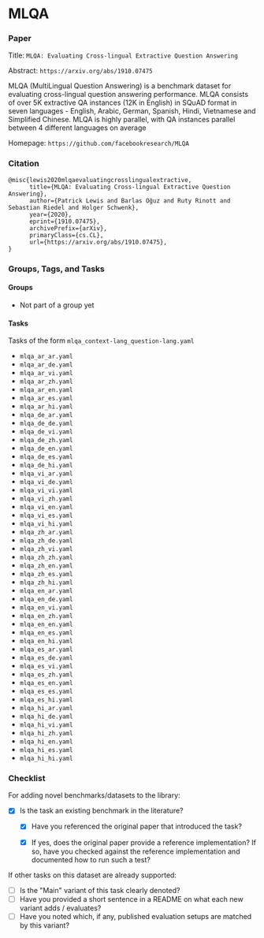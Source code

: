 # MLQA

### Paper

Title: `MLQA: Evaluating Cross-lingual Extractive Question Answering`

Abstract: `https://arxiv.org/abs/1910.07475`

MLQA (MultiLingual Question Answering) is a benchmark dataset for evaluating cross-lingual question answering performance.
MLQA consists of over 5K extractive QA instances (12K in English) in SQuAD format in seven languages - English, Arabic,
German, Spanish, Hindi, Vietnamese and Simplified Chinese. MLQA is highly parallel, with QA instances parallel between
4 different languages on average

Homepage: `https://github.com/facebookresearch/MLQA`


### Citation

```
@misc{lewis2020mlqaevaluatingcrosslingualextractive,
      title={MLQA: Evaluating Cross-lingual Extractive Question Answering},
      author={Patrick Lewis and Barlas Oğuz and Ruty Rinott and Sebastian Riedel and Holger Schwenk},
      year={2020},
      eprint={1910.07475},
      archivePrefix={arXiv},
      primaryClass={cs.CL},
      url={https://arxiv.org/abs/1910.07475},
}
```

### Groups, Tags, and Tasks

#### Groups

* Not part of a group yet

#### Tasks

Tasks of the form `mlqa_context-lang_question-lang.yaml`
* `mlqa_ar_ar.yaml`
* `mlqa_ar_de.yaml`
* `mlqa_ar_vi.yaml`
* `mlqa_ar_zh.yaml`
* `mlqa_ar_en.yaml`
* `mlqa_ar_es.yaml`
* `mlqa_ar_hi.yaml`
* `mlqa_de_ar.yaml`
* `mlqa_de_de.yaml`
* `mlqa_de_vi.yaml`
* `mlqa_de_zh.yaml`
* `mlqa_de_en.yaml`
* `mlqa_de_es.yaml`
* `mlqa_de_hi.yaml`
* `mlqa_vi_ar.yaml`
* `mlqa_vi_de.yaml`
* `mlqa_vi_vi.yaml`
* `mlqa_vi_zh.yaml`
* `mlqa_vi_en.yaml`
* `mlqa_vi_es.yaml`
* `mlqa_vi_hi.yaml`
* `mlqa_zh_ar.yaml`
* `mlqa_zh_de.yaml`
* `mlqa_zh_vi.yaml`
* `mlqa_zh_zh.yaml`
* `mlqa_zh_en.yaml`
* `mlqa_zh_es.yaml`
* `mlqa_zh_hi.yaml`
* `mlqa_en_ar.yaml`
* `mlqa_en_de.yaml`
* `mlqa_en_vi.yaml`
* `mlqa_en_zh.yaml`
* `mlqa_en_en.yaml`
* `mlqa_en_es.yaml`
* `mlqa_en_hi.yaml`
* `mlqa_es_ar.yaml`
* `mlqa_es_de.yaml`
* `mlqa_es_vi.yaml`
* `mlqa_es_zh.yaml`
* `mlqa_es_en.yaml`
* `mlqa_es_es.yaml`
* `mlqa_es_hi.yaml`
* `mlqa_hi_ar.yaml`
* `mlqa_hi_de.yaml`
* `mlqa_hi_vi.yaml`
* `mlqa_hi_zh.yaml`
* `mlqa_hi_en.yaml`
* `mlqa_hi_es.yaml`
* `mlqa_hi_hi.yaml`

### Checklist

For adding novel benchmarks/datasets to the library:
* [x] Is the task an existing benchmark in the literature?
  * [x] Have you referenced the original paper that introduced the task?
  * [x] If yes, does the original paper provide a reference implementation? If so, have you checked against the reference implementation and documented how to run such a test?


If other tasks on this dataset are already supported:
* [ ] Is the "Main" variant of this task clearly denoted?
* [ ] Have you provided a short sentence in a README on what each new variant adds / evaluates?
* [ ] Have you noted which, if any, published evaluation setups are matched by this variant?
